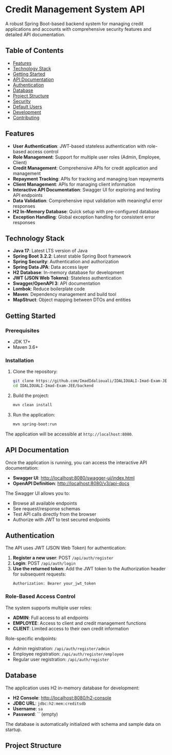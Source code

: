 # Credit Management System API

A robust Spring Boot-based backend system for managing credit applications and accounts with comprehensive security features and detailed API documentation.

## Table of Contents

- [Features](#features)
- [Technology Stack](#technology-stack)
- [Getting Started](#getting-started)
- [API Documentation](#api-documentation)
- [Authentication](#authentication)
- [Database](#database)
- [Project Structure](#project-structure)
- [Security](#security)
- [Default Users](#default-users)
- [Development](#development)
- [Contributing](#contributing)

## Features

- **User Authentication**: JWT-based stateless authentication with role-based access control
- **Role Management**: Support for multiple user roles (Admin, Employee, Client)
- **Credit Management**: Comprehensive APIs for credit application and management
- **Repayment Tracking**: APIs for tracking and managing loan repayments
- **Client Management**: APIs for managing client information
- **Interactive API Documentation**: Swagger UI for exploring and testing API endpoints
- **Data Validation**: Comprehensive input validation with meaningful error responses
- **H2 In-Memory Database**: Quick setup with pre-configured database
- **Exception Handling**: Global exception handling for consistent error responses

## Technology Stack

- **Java 17**: Latest LTS version of Java
- **Spring Boot 3.2.2**: Latest stable Spring Boot framework
- **Spring Security**: Authentication and authorization
- **Spring Data JPA**: Data access layer
- **H2 Database**: In-memory database for development
- **JWT (JSON Web Tokens)**: Stateless authentication
- **Swagger/OpenAPI 3**: API documentation
- **Lombok**: Reduce boilerplate code
- **Maven**: Dependency management and build tool
- **MapStruct**: Object mapping between DTOs and entities

## Getting Started

### Prerequisites

- JDK 17+
- Maven 3.6+

### Installation

1. Clone the repository:
   ```bash
   git clone https://github.com/ImadIdaliouali/IDALIOUALI-Imad-Exam-JEE
   cd IDALIOUALI-Imad-Exam-JEE/backend
   ```

2. Build the project:
   ```bash
   mvn clean install
   ```

3. Run the application:
   ```bash
   mvn spring-boot:run
   ```

The application will be accessible at `http://localhost:8080`.

## API Documentation

Once the application is running, you can access the interactive API documentation:

- **Swagger UI**: [http://localhost:8080/swagger-ui/index.html](http://localhost:8080/swagger-ui/index.html)
- **OpenAPI Definition**: [http://localhost:8080/v3/api-docs](http://localhost:8080/v3/api-docs)

The Swagger UI allows you to:
- Browse all available endpoints
- See request/response schemas
- Test API calls directly from the browser
- Authorize with JWT to test secured endpoints

## Authentication

The API uses JWT (JSON Web Token) for authentication:

1. **Register a new user**: POST `/api/auth/register`
2. **Login**: POST `/api/auth/login`
3. **Use the returned token**: Add the JWT token to the Authorization header for subsequent requests:
   ```
   Authorization: Bearer your_jwt_token
   ```

### Role-Based Access Control

The system supports multiple user roles:
- **ADMIN**: Full access to all endpoints
- **EMPLOYEE**: Access to client and credit management functions
- **CLIENT**: Limited access to their own credit information

Role-specific endpoints:
- Admin registration: `/api/auth/register/admin`
- Employee registration: `/api/auth/register/employee`
- Regular user registration: `/api/auth/register`

## Database

The application uses H2 in-memory database for development:

- **H2 Console**: [http://localhost:8080/h2-console](http://localhost:8080/h2-console)
- **JDBC URL**: `jdbc:h2:mem:creditsdb`
- **Username**: `sa`
- **Password**: `` (empty)

The database is automatically initialized with schema and sample data on startup.

## Project Structure
